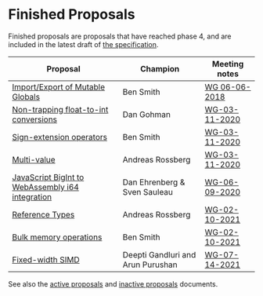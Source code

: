 # Finished Proposals

Finished proposals are proposals that have reached phase 4, and are included in the latest draft of [the specification](http://webassembly.github.io/spec/).

| Proposal                                                             | Champion         | Meeting notes        |
| -------------------------------------------------------------------- | ---------------- | ---------------------|
| [Import/Export of Mutable Globals][import_export_of_mutable_globals] | Ben Smith        | [WG 06-06-2018][WG-06-06] |
| [Non-trapping float-to-int conversions][non-trapping_float-to-int_conversions] | Dan Gohman       | [WG-03-11-2020][WG-03-11] |
| [Sign-extension operators][sign-extension_operators]                           | Ben Smith        | [WG-03-11-2020][WG-03-11] |
| [Multi-value][multi-value]                                                     | Andreas Rossberg | [WG-03-11-2020][WG-03-11] |
| [JavaScript BigInt to WebAssembly i64 integration][javascript_bigint_to_webassembly_i64_integration] | Dan Ehrenberg & Sven Sauleau           | [WG-06-09-2020][WG-06-09]
| [Reference Types][reference_types]                                             | Andreas Rossberg | [WG-02-10-2021][] |
| [Bulk memory operations][bulk_memory_operations]                               | Ben Smith        | [WG-02-10-2021][] |
| [Fixed-width SIMD][fixed-width_simd]                                           | Deepti Gandluri and Arun Purushan | [WG-07-14-2021][] |

See also the [active proposals](README.md) and [inactive proposals](inactive-proposals.md) documents.

[import_export_of_mutable_globals]: https://github.com/WebAssembly/mutable-global
[non-trapping_float-to-int_conversions]: https://github.com/WebAssembly/nontrapping-float-to-int-conversions
[sign-extension_operators]: https://github.com/WebAssembly/sign-extension-ops
[multi-value]: https://github.com/WebAssembly/multi-value
[javascript_bigint_to_webassembly_i64_integration]: https://github.com/WebAssembly/JS-BigInt-integration
[reference_types]: https://github.com/WebAssembly/reference-types
[bulk_memory_operations]: https://github.com/WebAssembly/bulk-memory-operations
[fixed-width_simd]: https://github.com/webassembly/simd
[wg-06-06]: https://github.com/WebAssembly/meetings/blob/main/main/2018/WG-06-06.md#discussion-on-status-of-the-working-draft
[WG-03-11]: https://github.com/WebAssembly/meetings/blob/main/main/2020/WG-03-11.md
[WG-06-09]: https://lists.w3.org/Archives/Public/public-webassembly/2020Jun/0000.html
[WG-02-10-2021]: https://github.com/WebAssembly/meetings/blob/main/main/2021/WG-02-10.md
[WG-07-14-2021]: https://github.com/WebAssembly/meetings/blob/main/main/2021/WG-07-14.md
